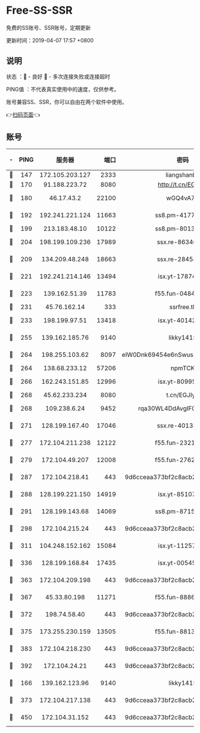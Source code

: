 # Free-SS-SSR

免费的SS账号、SSR账号，定期更新

更新时间：2019-04-07 17:57 +0800

## 说明

状态     ：🙂 - 良好 🙁 - 多次连接失败或连接超时

PING值   ：不代表真实使用中的速度，仅供参考。

账号兼容SS、SSR，你可以自由在两个软件中使用。

👉[扫码页面](https://liesauer.github.io/Free-SS-SSR/)👈

## 账号

|-|PING|服务器|端口|密码|加密方式|区域|
|:----:|:----:|:-----:|-----:|:----:|:----:|:----:|
|🙂|147|172.105.203.127|2333|liangshanbo|chacha20|JP|
|🙂|170|91.188.223.72|8080|http://t.cn/EGJIyrl|rc4-md5|RU|
|🙂|180|46.17.43.2|22100|wGQ4vA7D|aes-256-gcm|RU|
|🙂|192|192.241.221.124|11663|ss8.pm-41772299|aes-256-cfb|US|
|🙂|199|213.183.48.10|10122|ss8.pm-80138879|rc4-md5|RU|
|🙂|204|198.199.109.236|17989|ssx.re-86346346|aes-256-cfb|US|
|🙂|209|134.209.48.248|18663|ssx.re-28454131|aes-256-cfb|US|
|🙂|221|192.241.214.146|13494|isx.yt-17874005|aes-256-cfb|US|
|🙂|223|139.162.51.39|11783|f55.fun-04843983|aes-256-cfb|SG|
|🙂|231|45.76.162.14|333|ssrfree.tk|rc4|SG|
|🙂|233|198.199.97.51|13418|isx.yt-40142272|aes-256-cfb|US|
|🙂|255|139.162.185.76|9140|likky1415|aes-256-cfb|DE|
|🙂|264|198.255.103.62|8097|eIW0Dnk69454e6nSwuspv9DmS201tQ0D|aes-256-cfb|US|
|🙂|264|138.68.233.12|57206|npmTCK|rc4-md5|US|
|🙂|266|162.243.151.85|12996|isx.yt-80995578|aes-256-cfb|US|
|🙂|268|45.62.233.234|8080|t.cn/EGJIyrl|rc4-md5|CA|
|🙂|268|109.238.6.24|9452|rqa30WL4DdAvgIFG6Fs3znzTa|aes-256-cfb|FR|
|🙂|271|128.199.167.40|17046|ssx.re-40133185|aes-256-cfb|SG|
|🙂|277|172.104.211.238|12122|f55.fun-23214357|aes-256-cfb|US|
|🙂|279|172.104.49.207|12008|f55.fun-27622022|aes-256-cfb|SG|
|🙂|287|172.104.218.41|443|9d6cceaa373bf2c8acb22e60b6a58be6|aes-256-cfb|US|
|🙂|288|128.199.221.150|14919|isx.yt-85107538|aes-256-cfb|SG|
|🙂|291|128.199.143.68|14069|ss8.pm-87154822|aes-256-cfb|SG|
|🙂|298|172.104.215.24|443|9d6cceaa373bf2c8acb22e60b6a58be6|aes-256-cfb|US|
|🙂|311|104.248.152.162|15084|isx.yt-11257150|aes-256-cfb|SG|
|🙂|336|128.199.168.84|17435|isx.yt-00545215|aes-256-cfb|SG|
|🙂|363|172.104.209.198|443|9d6cceaa373bf2c8acb22e60b6a58be6|aes-256-cfb|US|
|🙂|367|45.33.80.198|11271|f55.fun-88868016|aes-256-cfb|US|
|🙂|372|198.74.58.40|443|9d6cceaa373bf2c8acb22e60b6a58be6|aes-256-cfb|US|
|🙂|375|173.255.230.159|13505|f55.fun-88132244|aes-256-cfb|US|
|🙂|383|172.104.218.230|443|9d6cceaa373bf2c8acb22e60b6a58be6|aes-256-cfb|US|
|🙂|392|172.104.24.21|443|9d6cceaa373bf2c8acb22e60b6a58be6|aes-256-cfb|US|
|🙂|166|139.162.123.96|9140|likky1415|aes-256-cfb|JP|
|🙂|373|172.104.217.138|443|9d6cceaa373bf2c8acb22e60b6a58be6|aes-256-cfb|US|
|🙁|450|172.104.31.152|443|9d6cceaa373bf2c8acb22e60b6a58be6|aes-256-cfb|US|
